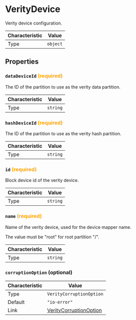 <!-- THIS FILE IS AUTOMATICALLY GENERATED BY DOCBUILDER, DO NOT EDIT MANUALLY! -->

# VerityDevice

Verity device configuration.

| Characteristic | Value    |
| -------------- | -------- |
| Type           | `object` |

## Properties

### `dataDeviceId` **<span style="color:orange;">(required)</span>**

The ID of the partition to use as the verity data partition.

| Characteristic | Value    |
| -------------- | -------- |
| Type           | `string` |

### `hashDeviceId` **<span style="color:orange;">(required)</span>**

The ID of the partition to use as the verity hash partition.

| Characteristic | Value    |
| -------------- | -------- |
| Type           | `string` |

### `id` **<span style="color:orange;">(required)</span>**

Block device id of the verity device.

| Characteristic | Value    |
| -------------- | -------- |
| Type           | `string` |

### `name` **<span style="color:orange;">(required)</span>**

Name of the verity device, used for the device mapper name.

The value must be "root" for root partition "/".

| Characteristic | Value    |
| -------------- | -------- |
| Type           | `string` |

### `corruptionOption` (optional)

| Characteristic | Value                                                 |
| -------------- | ----------------------------------------------------- |
| Type           | `VerityCorruptionOption`                              |
| Default        | `"io-error"`                                          |
| Link           | [VerityCorruptionOption](./VerityCorruptionOption.md) |

